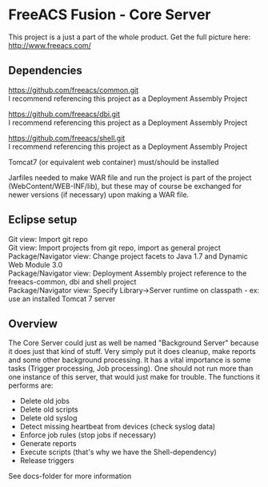 FreeACS Fusion - Core Server
============================
This project is a just a part of the whole product. Get the full picture here: 
http://www.freeacs.com/

Dependencies
------------
https://github.com/freeacs/common.git  
I recommend referencing this project as a Deployment Assembly Project

https://github.com/freeacs/dbi.git  
I recommend referencing this project as a Deployment Assembly Project

https://github.com/freeacs/shell.git  
I recommend referencing this project as a Deployment Assembly Project

Tomcat7 (or equivalent web container) must/should be installed

Jarfiles needed to make WAR file and run the project is part of the project
(WebContent/WEB-INF/lib), but these may of course be exchanged for newer 
versions (if necessary) upon making a WAR file. 


Eclipse setup
-------------
Git view: Import git repo  
Git view: Import projects from git repo, import as general project    
Package/Navigator view: Change project facets to Java 1.7 and Dynamic Web Module 3.0    
Package/Navigator view: Deployment Assembly project reference to the freeacs-common, dbi and shell project    
Package/Navigator view: Specify Library->Server runtime on classpath - ex: use an installed Tomcat 7 server  

Overview
--------
The Core Server could just as well be named "Background Server" because it does
just that kind of stuff. Very simply put it does cleanup, make reports and some other
background processing. It has a vital importance is some tasks (Trigger
processing, Job processing). One should not run more than one instance of
this server, that would just make for trouble. The functions it performs are:

* Delete old jobs
* Delete old scripts
* Delete old syslog
* Detect missing heartbeat from devices (check syslog data)
* Enforce job rules (stop jobs if necessary)
* Generate reports
* Execute scripts (that's why we have the Shell-dependency)
* Release triggers

See docs-folder for more information
